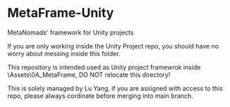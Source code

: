 # MetaFrame-Unity
MetaNomads' framework for Unity projects

If you are only working inside the Unity Project repo, you should have no worry about messing inside this folder. 

This repository is intended used as Unity project framewrok inside \Assets\0A_MetaFrame, DO NOT relocate this directory!

This is solely managed by Lu Yang, if you are assigned with access to this repo, please always cordinate before merging into main branch.
